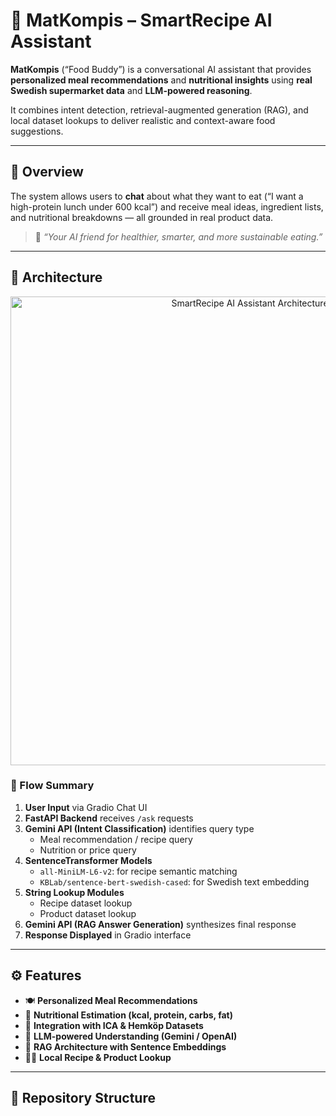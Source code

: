 # 🥗 MatKompis – SmartRecipe AI Assistant

**MatKompis** (“Food Buddy”) is a conversational AI assistant that provides **personalized meal recommendations** and **nutritional insights** using **real Swedish supermarket data** and **LLM-powered reasoning**.

It combines intent detection, retrieval-augmented generation (RAG), and local dataset lookups to deliver realistic and context-aware food suggestions.

---

## 🧭 Overview

The system allows users to **chat** about what they want to eat (“I want a high-protein lunch under 600 kcal”) and receive meal ideas, ingredient lists, and nutritional breakdowns — all grounded in real product data.

> 💬 *“Your AI friend for healthier, smarter, and more sustainable eating.”*

---

## 🧩 Architecture

<p align="center">
  <img src="9ad0f4d6-94ba-43bc-b71a-063f39a40385.png" alt="SmartRecipe AI Assistant Architecture" width="750"/>
</p>

### 🔹 Flow Summary

1. **User Input** via Gradio Chat UI  
2. **FastAPI Backend** receives `/ask` requests  
3. **Gemini API (Intent Classification)** identifies query type  
   - Meal recommendation / recipe query  
   - Nutrition or price query  
4. **SentenceTransformer Models**
   - `all-MiniLM-L6-v2`: for recipe semantic matching  
   - `KBLab/sentence-bert-swedish-cased`: for Swedish text embedding  
5. **String Lookup Modules**
   - Recipe dataset lookup  
   - Product dataset lookup  
6. **Gemini API (RAG Answer Generation)** synthesizes final response  
7. **Response Displayed** in Gradio interface

---

## ⚙️ Features

- 🍽️ **Personalized Meal Recommendations**  
- 🧮 **Nutritional Estimation (kcal, protein, carbs, fat)**  
- 🛒 **Integration with ICA & Hemköp Datasets**  
- 🧠 **LLM-powered Understanding (Gemini / OpenAI)**  
- 🧾 **RAG Architecture with Sentence Embeddings**  
- 🧑‍🍳 **Local Recipe & Product Lookup**  

---

## 📂 Repository Structure


